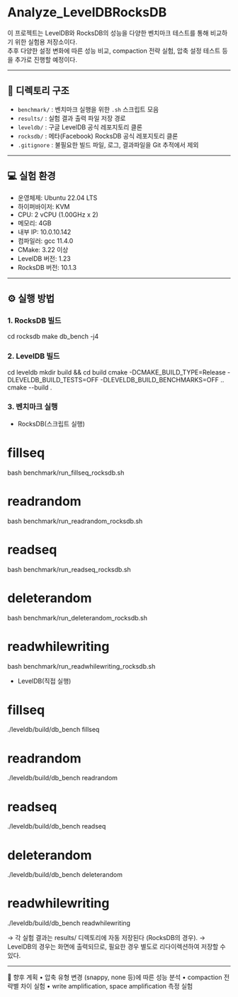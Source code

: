 # Analyze_LevelDBRocksDB

이 프로젝트는 LevelDB와 RocksDB의 성능을 다양한 벤치마크 테스트를 통해 비교하기 위한 실험용 저장소이다.  
추후 다양한 설정 변화에 따른 성능 비교, compaction 전략 실험, 압축 설정 테스트 등을 추가로 진행할 예정이다.

---

## 📁 디렉토리 구조

- `benchmark/` : 벤치마크 실행을 위한 `.sh` 스크립트 모음
- `results/` : 실험 결과 출력 파일 저장 경로
- `leveldb/` : 구글 LevelDB 공식 레포지토리 클론
- `rocksdb/` : 메타(Facebook) RocksDB 공식 레포지토리 클론
- `.gitignore` : 불필요한 빌드 파일, 로그, 결과파일을 Git 추적에서 제외

---

## 💻 실험 환경

- 운영체제: Ubuntu 22.04 LTS  
- 하이퍼바이저: KVM  
- CPU: 2 vCPU (1.00GHz x 2)  
- 메모리: 4GB  
- 내부 IP: 10.0.10.142  
- 컴파일러: gcc 11.4.0  
- CMake: 3.22 이상  
- LevelDB 버전: 1.23  
- RocksDB 버전: 10.1.3  

---

## ⚙️ 실행 방법

### 1. RocksDB 빌드

cd rocksdb
make db_bench -j4

### 2. LevelDB 빌드

cd leveldb
mkdir build && cd build
cmake -DCMAKE_BUILD_TYPE=Release -DLEVELDB_BUILD_TESTS=OFF -DLEVELDB_BUILD_BENCHMARKS=OFF ..
cmake --build .

### 3. 벤치마크 실행

- RocksDB(스크립트 실행)
# fillseq
bash benchmark/run_fillseq_rocksdb.sh

# readrandom
bash benchmark/run_readrandom_rocksdb.sh

# readseq
bash benchmark/run_readseq_rocksdb.sh

# deleterandom
bash benchmark/run_deleterandom_rocksdb.sh

# readwhilewriting
bash benchmark/run_readwhilewriting_rocksdb.sh

- LevelDB(직접 실행)
# fillseq
./leveldb/build/db_bench fillseq

# readrandom
./leveldb/build/db_bench readrandom

# readseq
./leveldb/build/db_bench readseq

# deleterandom
./leveldb/build/db_bench deleterandom

# readwhilewriting
./leveldb/build/db_bench readwhilewriting

→ 각 실험 결과는 results/ 디렉토리에 자동 저장된다 (RocksDB의 경우).
→ LevelDB의 경우는 화면에 출력되므로, 필요한 경우 별도로 리다이렉션하여 저장할 수 있다.

---

📌 향후 계획
	•	압축 유형 변경 (snappy, none 등)에 따른 성능 분석
	•	compaction 전략별 차이 실험
	•	write amplification, space amplification 측정 실험
